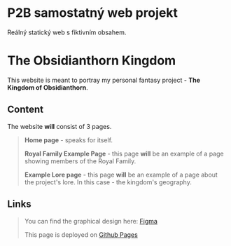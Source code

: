 # P2B samostatný web projekt
Reálný statický web s fiktivním obsahem.

# The Obsidianthorn Kingdom
This website is meant to portray my personal fantasy project - __The Kingdom of Obsidianthorn__.

## Content
The website **will** consist of 3 pages.
> __Home page__ - speaks for itself.
> 
> __Royal Family Example Page__ - this page **will** be an example of a page showing members of the Royal Family.
> 
> __Example Lore page__ - this page **will** be an example of a page about the project's lore. In this case - the kingdom's geography.
> 

## Links
> You can find the graphical design here: [Figma](https://www.figma.com/file/AzIwFx8YGn4u2JNtenozYk/Main-Page?type=design&node-id=0%3A1&mode=design&t=PSMc8oSMuAVuHmLk-1)
> 
> This page is deployed on [Github Pages](https://pslib-cz.github.io/2023-p2b-web-project-OndrejDuda022/)

